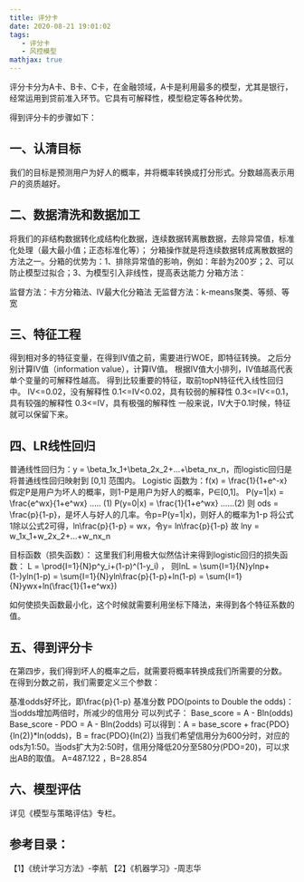 ```yaml
---
title: 评分卡
date: 2020-08-21 19:01:02
tags:
   - 评分卡
   - 风控模型
mathjax: true
---
```

评分卡分为A卡、B卡、C卡，在金融领域，A卡是利用最多的模型，尤其是银行，经常运用到贷前准入环节。它具有可解释性，模型稳定等各种优势。

得到评分卡的步骤如下：
## 一、认清目标
我们的目标是预测用户为好人的概率，并将概率转换成打分形式。分数越高表示用户的资质越好。

## 二、数据清洗和数据加工
将我们的非结构数据转化成结构化数据，连续数据转离散数据，去除异常值，标准化处理（最大最小值；正态标准化等）；
分箱操作就是将连续数据转成离散数据的方法之一。分箱的优势为：1、排除异常值的影响，例如：年龄为200岁；2、可以防止模型过拟合；3、为模型引入非线性，提高表达能力
分箱方法：

监督方法：卡方分箱法、IV最大化分箱法
无监督方法：k-means聚类、等频、等宽

## 三、特征工程
得到相对多的特征变量，在得到IV值之前，需要进行WOE，即特征转换。
之后分别计算IV值（information value），计算IV值。
根据IV值大小排列，IV值越高代表单个变量的可解释性越高。
得到比较重要的特征，取前topN特征代入线性回归中。
IV<=0.02，没有解释性
0.1<=IV<0.02，具有较弱的解释性
0.3<=IV<=0.1，具有较强的解释性
0.3<=IV，具有极强的解释性
一般来说，IV大于0.1时候，特征就可以保留下来。

## 四、LR线性回归
普通线性回归为：y = \beta_1x_1+\beta_2x_2+…+\beta_nx_n，而logistic回归是将普通线性回归映射到 [0,1] 范围内。
Logistic 函数为：f(x) = \frac{1}{1+e^-x}
假定P是用户为坏人的概率，则1-P是用户为好人的概率，P∈[0,1]。
P(y=1|x) = \frac{e^wx}{1+e^wx} ….. (1)
P(y=0|x) = \frac{1}{1+e^wx} ……(2)
则 ods = \frac{p}{1-p}，是坏人与好人的几率。令p=P(y=1|x)，则好人的概率为1-p
将公式1除以公式2可得，ln\frac{p}{1-p} = wx，令y= ln\frac{p}{1-p}
故 lny = w_1x_1+w_2x_2+…+w_nx_n

目标函数（损失函数）：
这里我们利用极大似然估计来得到logistic回归的损失函数：
L = \prod{I=1}{N}p^y_i+(1-p)^(1-y_i) ，
则lnL
= \sum{I=1}{N}ylnp+(1-)yln(1-p)
= \sum{I=1}{N}yln\frac{p}{1-p}+ln(1-p)
= \sum{I=1}{N}ywx+ln(\frac{1}{1+e^wx})

如何使损失函数最小化，这个时候就需要利用坐标下降法，来得到各个特征系数的值。

## 五、得到评分卡
在第四步，我们得到坏人的概率之后，就需要将概率转换成我们所需要的分数。
在得到分数之前，我们需要定义三个参数：

基准odds好坏比，即\frac{p}{1-p}
基准分数
PDO(points to Double the odds)：当odds增加两倍时，所减少的信用分
可以列式子：
Base_score = A - Bln(odds)
Base_score - PDO = A - Bln(2odds)
可以得到：A = base_score + frac{PDO}{ln(2)}*ln(odds)，B = frac{PDO}{ln(2)}
当我们希望信用分为600分时，对应的ods为1:50。当ods扩大为2:50时，信用分降低20分至580分(PDO=20)，可以求出AB的取值。
A=487.122 ，B=28.854
## 六、模型评估
详见《模型与策略评估》专栏。

## 参考目录：
【1】《统计学习方法》-李航
【2】《机器学习》-周志华
